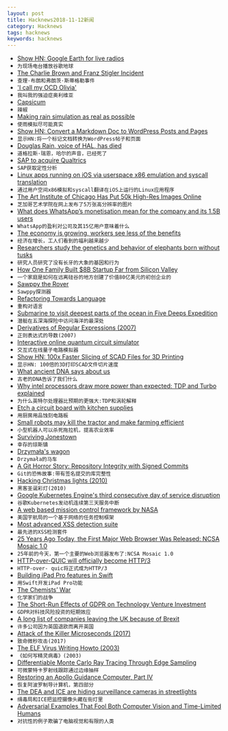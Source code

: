 ```yaml
---
layout: post
title: Hacknews2018-11-12新闻
category: Hacknews
tags: hacknews
keywords: hacknews
---
```




- [Show HN: Google Earth for live radios](http://radio.garden)
- `为现场电台播放谷歌地球`
- [The Charlie Brown and Franz Stigler Incident](https://www.globalo.com/history-wwii-charlie-brown-franz-stigler-incident/)
- `查理·布朗和弗朗茨·斯蒂格勒事件`
- [&#39;I call my OCD Olivia&#39;](https://www.bbc.com/news/stories-45879034)
- `我叫我的强迫症奥利维亚`
- [Capsicum](https://oshogbo.vexillium.org/blog/57/)
- `辣椒`
- [Making rain simulation as real as possible](http://rainbowhunt.me/?plays)
- `使雨模拟尽可能真实`
- [Show HN: Convert a Markdown Doc to WordPress Posts and Pages](https://scribewp.com)
- `显示HN:将一个标记文档转换为WordPress帖子和页面`
- [Douglas Rain, voice of HAL, has died](https://www.mystratfordnow.com/56807/stratford-festival-founder-dies/#)
- `道格拉斯·瑞恩，哈尔的声音，已经死了`
- [SAP to acquire Qualtrics](https://news.sap.com/2018/11/sap-to-acquire-qualtrics-experience-management/)
- `SAP获取定性分析`
- [Linux apps running on iOS via userspace x86 emulation and syscall translation](https://ish.app/)
- `通过用户空间x86模拟和syscall翻译在iOS上运行的Linux应用程序`
- [The Art Institute of Chicago Has Put 50k High-Res Images Online](https://kottke.org/18/11/the-art-institute-of-chicago-has-put-50000-high-res-images-from-their-collection-online)
- `芝加哥艺术学院在网上发布了5万张高分辨率的图片`
- [What does WhatsApp’s monetisation mean for the company and its 1.5B users](https://factordaily.com/whatsapp-monetisation/)
- `WhatsApp的盈利对公司及其15亿用户意味着什么`
- [The economy is growing, workers see less of the benefits](https://www.bloomberg.com/view/articles/2018-07-25/states-should-ban-contracts-barring-workers-from-joining-rivals)
- `经济在增长，工人们看到的福利越来越少`
- [Researchers study the genetics and behavior of elephants born without tusks](https://www.nationalgeographic.com/animals/2018/11/wildlife-watch-news-tuskless-elephants-behavior-change/)
- `研究人员研究了没有长牙的大象的基因和行为`
- [How One Family Built $8B Startup Far from Silicon Valley](https://www.bloomberg.com/news/articles/2018-11-12/how-one-family-built-8-billion-startup-far-from-silicon-valley)
- `一个家庭是如何在远离硅谷的地方创建了价值80亿美元的初创企业的`
- [Sawppy the Rover](https://github.com/Roger-random/Sawppy_Rover)
- `Sawppy探测器`
- [Refactoring Towards Language](https://blog.metaobject.com/2018/11/refactoring-towards-language.html)
- `重构对语言`
- [Submarine to visit deepest parts of the ocean in Five Deeps Expedition](https://www.businessinsider.com/submarine-to-visit-deepest-parts-of-the-ocean-in-five-deeps-expedition-2018-10)
- `潜艇在五深海探险中访问海洋的最深处`
- [Derivatives of Regular Expressions (2007)](http://lambda-the-ultimate.org/node/2293/)
- `正则表达式的导数(2007)`
- [Interactive online quantum circuit simulator](https://strawberryfields.ai/)
- `交互式在线量子电路模拟器`
- [Show HN: 100x Faster Slicing of SCAD Files for 3D Printing](https://github.com/moehriegitt/hob3l)
- `显示HN: 100倍的3D打印SCAD文件切片速度`
- [What ancient DNA says about us](https://newhumanist.org.uk/articles/5335/what-ancient-dna-says-about-us)
- `古老的DNA告诉了我们什么`
- [Why intel processors draw more power than expected: TDP and Turbo explained](https://www.anandtech.com/show/13544/why-intel-processors-draw-more-power-than-expected-tdp-turbo)
- `为什么英特尔处理器比预期的更强大:TDP和涡轮解释`
- [Etch a circuit board with kitchen supplies](https://www.instructables.com/id/Make-a-Circuit-Board-With-Household-Goods/)
- `用厨房用品蚀刻电路板`
- [Small robots may kill the tractor and make farming efficient](https://www.wired.co.uk/article/farming-robots-small-robot-company-tractors)
- `小型机器人可以杀死拖拉机，提高农业效率`
- [Surviving Jonestown](https://www.politico.com/magazine/story/2018/11/10/jonestown-massacre-first-person-speier-ryan-jones-222222)
- `幸存的琼斯镇`
- [Drzymała&#39;s wagon](https://en.wikipedia.org/wiki/Drzyma%C5%82a%27s_wagon)
- `Drzymała的马车`
- [A Git Horror Story: Repository Integrity with Signed Commits](https://mikegerwitz.com/papers/git-horror-story)
- `Git的恐怖故事:带有签名提交的库完整性`
- [Hacking Christmas lights (2010)](http://www.deepdarc.com/2010/11/27/hacking-christmas-lights/)
- `黑客圣诞彩灯(2010)`
- [Google Kubernetes Engine&#39;s third consecutive day of service disruption](https://status.cloud.google.com/incident/container-engine/18005)
- `谷歌Kubernetes发动机连续第三天服务中断`
- [A web based mission control framework by NASA](https://github.com/nasa/openmct)
- `美国宇航局的一个基于网络的任务控制框架`
- [Most advanced XSS detection suite](https://github.com/s0md3v/XSStrike)
- `最先进的XSS检测套件`
- [25 Years Ago Today, the First Major Web Browser Was Released: NCSA Mosaic 1.0](http://www.ncsa.illinois.edu/enabling/mosaic/versions)
- `25年前的今天，第一个主要的Web浏览器发布了:NCSA Mosaic 1.0`
- [HTTP-over-QUIC will officially become HTTP/3](https://daniel.haxx.se/blog/2018/11/11/http-3/)
- `HTTP-over- quic将正式成为HTTP/3`
- [Building iPad Pro features in Swift](https://www.swiftbysundell.com/posts/building-ipad-pro-features-in-swift)
- `用Swift开发iPad Pro功能`
- [The Chemists’ War](https://www.nytimes.com/2018/11/10/science/chemical-weapons-world-war-1-armistice.html)
- `化学家们的战争`
- [The Short-Run Effects of GDPR on Technology Venture Investment](https://papers.ssrn.com/sol3/papers.cfm?abstract_id=3278912)
- `GDPR对科技风险投资的短期效应`
- [A long list of companies leaving the UK because of Brexit](https://threader.app/thread/1061554026284834817)
- `许多公司因为英国退欧而离开英国`
- [Attack of the Killer Microseconds (2017)](https://cacm.acm.org/magazines/2017/4/215032-attack-of-the-killer-microseconds/fulltext)
- `致命微秒攻击(2017)`
- [The ELF Virus Writing Howto (2003)](http://www.linuxsecurity.com/resource_files/documentation/virus-writing-HOWTO/_html/index.html)
- `《如何写精灵病毒》(2003)`
- [Differentiable Monte Carlo Ray Tracing Through Edge Sampling](https://people.csail.mit.edu/tzumao/diffrt/)
- `可微蒙特卡罗射线跟踪通过边缘抽样`
- [Restoring an Apollo Guidance Computer, Part IV](https://rescue1130.blogspot.com/2018/11/restoring-apollo-guidance-computer-part_10.html)
- `恢复阿波罗制导计算机，第四部分`
- [The DEA and ICE are hiding surveillance cameras in streetlights](https://qz.com/1458475/the-dea-and-ice-are-hiding-surveillance-cameras-in-streetlights/)
- `缉毒局和ICE把监控摄像头藏在街灯里`
- [Adversarial Examples That Fool Both Computer Vision and Time-Limited Humans](https://arxiv.org/abs/1802.08195)
- `对抗性的例子欺骗了电脑视觉和有限的人类`

